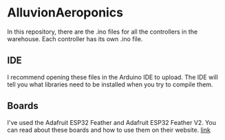 # AlluvionAeroponics

In this repository, there are the .ino files for all the controllers in the warehouse. Each controller has its own .ino file.

## IDE
I recommend opening these files in the Arduino IDE to upload. The IDE will tell you what libraries need to be installed when you try to compile them.

## Boards
I've used the Adafruit ESP32 Feather and Adafruit ESP32 Feather V2. You can read about these boards and how to use them on their website. [link](https://learn.adafruit.com/adafruit-huzzah32-esp32-feather)

